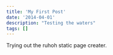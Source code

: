 ```yaml
---
title: 'My First Post'
date: '2014-04-01'
description: "Testing the waters"
tags: []
---
```


Trying out the ruhoh static page creater.
